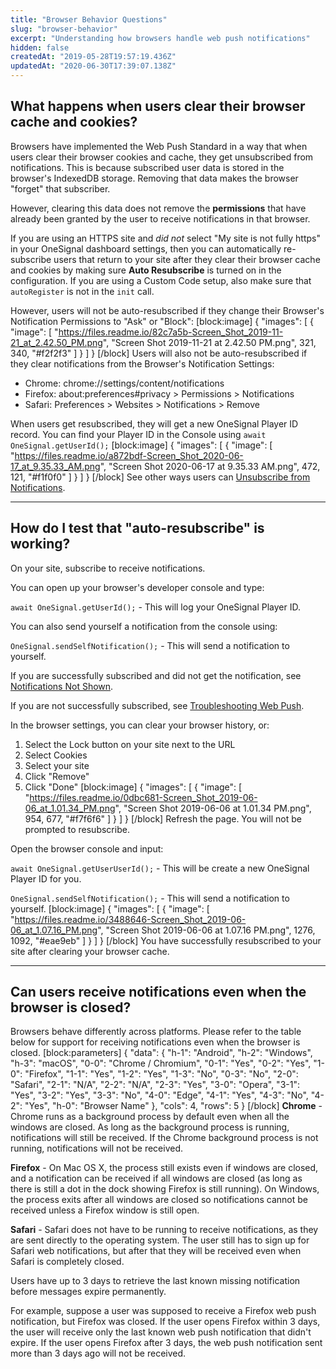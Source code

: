 ```yaml
---
title: "Browser Behavior Questions"
slug: "browser-behavior"
excerpt: "Understanding how browsers handle web push notifications"
hidden: false
createdAt: "2019-05-28T19:57:19.436Z"
updatedAt: "2020-06-30T17:39:07.138Z"
---
```

## What happens when users clear their browser cache and cookies?

Browsers have implemented the Web Push Standard in a way that when users clear their browser cookies and cache, they get unsubscribed from notifications. This is because subscribed user data is stored in the browser's IndexedDB storage. Removing that data makes the browser "forget" that subscriber.

However, clearing this data does not remove the **permissions** that have already been granted by the user to receive notifications in that browser.

If you are using an HTTPS site and *did not* select "My site is not fully https" in your OneSignal dashboard settings, then you can automatically re-subscribe users that return to your site after they clear their browser cache and cookies  by making sure **Auto Resubscribe** is turned on in the configuration. If you are using a Custom Code setup, also make sure that `autoRegister` is not in the `init` call. 

However, users will not be auto-resubscribed if they change their Browser's Notification Permissions to "Ask" or "Block":
[block:image]
{
  "images": [
    {
      "image": [
        "https://files.readme.io/82c7a5b-Screen_Shot_2019-11-21_at_2.42.50_PM.png",
        "Screen Shot 2019-11-21 at 2.42.50 PM.png",
        321,
        340,
        "#f2f2f3"
      ]
    }
  ]
}
[/block]
Users will also not be auto-resubscribed if they clear notifications from the Browser's Notification Settings:

- Chrome: chrome://settings/content/notifications
- Firefox: about:preferences#privacy > Permissions > Notifications
- Safari: Preferences > Websites > Notifications > Remove

When users get resubscribed, they will get a new OneSignal Player ID record. You can find your Player ID in the Console using `await OneSignal.getUserId();`
[block:image]
{
  "images": [
    {
      "image": [
        "https://files.readme.io/a872bdf-Screen_Shot_2020-06-17_at_9.35.33_AM.png",
        "Screen Shot 2020-06-17 at 9.35.33 AM.png",
        472,
        121,
        "#f1f0f0"
      ]
    }
  ]
}
[/block]
See other ways users can [Unsubscribe from Notifications](doc:unsubscribe-from-notifications).

---

## How do I test that "auto-resubscribe" is working?

On your site, subscribe to receive notifications.

You can open up your browser's developer console and type:

`await OneSignal.getUserId();` - This will log your OneSignal Player ID.

You can also send yourself a notification from the console using:

`OneSignal.sendSelfNotification();` - This will send a notification to yourself.

If you are successfully subscribed and did not get the notification, see [Notifications Not Shown](doc:notifications-show-successful-but-are-not-being-shown).

If you are not successfully subscribed, see [Troubleshooting Web Push](doc:troubleshooting-web-push).

In the browser settings, you can clear your browser history, or: 

1. Select the Lock button on your site next to the URL
2. Select Cookies
3. Select your site
4. Click "Remove"
5. Click "Done"
[block:image]
{
  "images": [
    {
      "image": [
        "https://files.readme.io/0dbc681-Screen_Shot_2019-06-06_at_1.01.34_PM.png",
        "Screen Shot 2019-06-06 at 1.01.34 PM.png",
        954,
        677,
        "#f7f6f6"
      ]
    }
  ]
}
[/block]
Refresh the page. You will not be prompted to resubscribe.

Open the browser console and input:

`await OneSignal.getUserUserId();` - This will be create a new OneSignal Player ID for you.

`OneSignal.sendSelfNotification();` - This will send a notification to yourself.
[block:image]
{
  "images": [
    {
      "image": [
        "https://files.readme.io/3488646-Screen_Shot_2019-06-06_at_1.07.16_PM.png",
        "Screen Shot 2019-06-06 at 1.07.16 PM.png",
        1276,
        1092,
        "#eae9eb"
      ]
    }
  ]
}
[/block]
You have successfully resubscribed to your site after clearing your browser cache.

----

## Can users receive notifications even when the browser is closed?

Browsers behave differently across platforms. Please refer to the table below for support for receiving notifications even when the browser is closed.
[block:parameters]
{
  "data": {
    "h-1": "Android",
    "h-2": "Windows",
    "h-3": "macOS",
    "0-0": "Chrome / Chromium",
    "0-1": "Yes",
    "0-2": "Yes",
    "1-0": "Firefox",
    "1-1": "Yes",
    "1-2": "Yes",
    "1-3": "No",
    "0-3": "No",
    "2-0": "Safari",
    "2-1": "N/A",
    "2-2": "N/A",
    "2-3": "Yes",
    "3-0": "Opera",
    "3-1": "Yes",
    "3-2": "Yes",
    "3-3": "No",
    "4-0": "Edge",
    "4-1": "Yes",
    "4-3": "No",
    "4-2": "Yes",
    "h-0": "Browser Name"
  },
  "cols": 4,
  "rows": 5
}
[/block]
**Chrome** - Chrome runs as a background process by default even when all the windows are closed. As long as the background process is running, notifications will still be received. If the Chrome background process is not running, notifications will not be received.

**Firefox** - On Mac OS X, the process still exists even if windows are closed, and a notification can be received if all windows are closed (as long as there is still a dot in the dock showing Firefox is still running). On Windows, the process exits after all windows are closed so notifications cannot be received unless a Firefox window is still open.

**Safari** - Safari does not have to be running to receive notifications, as they are sent directly to the operating system. The user still has to sign up for Safari web notifications, but after that they will be received even when Safari is completely closed.

Users have up to 3 days to retrieve the last known missing notification before messages expire permanently. 

For example, suppose a user was supposed to receive a Firefox web push notification, but Firefox was closed. If the user opens Firefox within 3 days, the user will receive only the last known web push notification that didn't expire. If the user opens Firefox after 3 days, the web push notification sent more than 3 days ago will not be received.